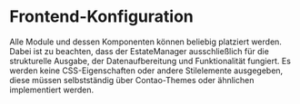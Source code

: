 # Frontend-Konfiguration

Alle Module und dessen Komponenten können beliebig platziert werden. Dabei ist zu beachten, dass der EstateManager ausschließlich für die strukturelle Ausgabe, der Datenaufbereitung und Funktionalität fungiert. Es werden keine CSS-Eigenschaften oder andere Stilelemente ausgegeben, diese müssen selbstständig über Contao-Themes oder ähnlichen implementiert werden.

